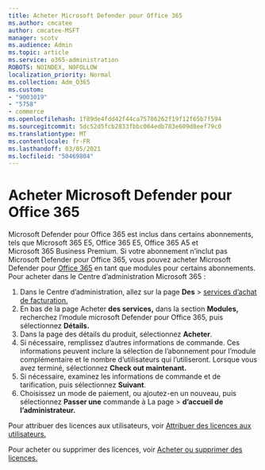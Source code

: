 ```yaml
---
title: Acheter Microsoft Defender pour Office 365
ms.author: cmcatee
author: cmcatee-MSFT
manager: scotv
ms.audience: Admin
ms.topic: article
ms.service: o365-administration
ROBOTS: NOINDEX, NOFOLLOW
localization_priority: Normal
ms.collection: Adm_O365
ms.custom:
- "9003019"
- "5758"
- commerce
ms.openlocfilehash: 1f89de4fdd42f44ca75786262f19f12f65b7f594
ms.sourcegitcommit: 5dc52d5fcb2833fbbc064edb783e609d8eef79c0
ms.translationtype: MT
ms.contentlocale: fr-FR
ms.lasthandoff: 03/05/2021
ms.locfileid: "50469804"
---
```

# <a name="purchase-microsoft-defender-for-office-365"></a>Acheter Microsoft Defender pour Office 365

Microsoft Defender pour Office 365 est inclus dans certains abonnements, tels que Microsoft 365 E5, Office 365 E5, Office 365 A5 et Microsoft 365 Business Premium. Si votre abonnement n’inclut pas Microsoft Defender pour Office 365, vous pouvez acheter Microsoft Defender pour [Office 365](https:/www.microsoft.com/microsoft-365/exchange/advance-threat-protection?market=um#office-ProductsCompare-785zwzq) en tant que modules pour certains abonnements. Pour acheter dans le Centre d’administration Microsoft 365 :

1. Dans le Centre d’administration, allez sur la page **Des**  >  [services d’achat de facturation.](https://go.microsoft.com/fwlink/p/?linkid=868433)
2. En bas de la page Acheter **des services,** dans la section **Modules,** recherchez l’module microsoft Defender pour Office 365, puis sélectionnez **Détails.**
3. Dans la page des détails du produit, sélectionnez **Acheter**.
4. Si nécessaire, remplissez d’autres informations de commande. Ces informations peuvent inclure la sélection de l’abonnement pour l’module complémentaire et le nombre d’utilisateurs qui l’utiliseront. Lorsque vous avez terminé, sélectionnez **Check out maintenant.**
5. Si nécessaire, examinez les informations de commande et de tarification, puis sélectionnez **Suivant**.
6. Choisissez un mode de paiement, ou ajoutez-en un nouveau, puis sélectionnez **Passer une** commande à La page  >  **d’accueil de l’administrateur.**

Pour attribuer des licences aux utilisateurs, voir [Attribuer des licences aux utilisateurs.](https://docs.microsoft.com/microsoft-365/admin/manage/assign-licenses-to-users?view=o365-worldwide)

Pour acheter ou supprimer des licences, voir [Acheter ou supprimer des licences.](https://docs.microsoft.com/microsoft-365/commerce/licenses/buy-licenses#buy-or-remove-licenses-for-your-business-subscription)